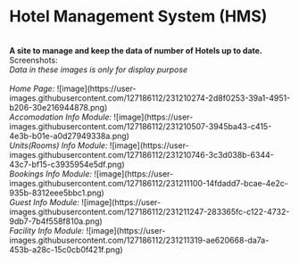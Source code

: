 # Hotel Management System (HMS)
<br>
<b>A site to manage and keep the data of number of Hotels up to date.</b><br>
Screenshots:<br>
<i>Data in these images is only for display purpose</i><br>
<br><i>Home Page:</i>
![image](https://user-images.githubusercontent.com/127186112/231210274-2d8f0253-39a1-4951-b206-30e216944878.png)
<br><i>Accomodation Info Module:</i>
![image](https://user-images.githubusercontent.com/127186112/231210507-3945ba43-c415-4e3b-b01e-a0d27949338a.png)
<br><i>Units(Rooms) Info Module:</i>
![image](https://user-images.githubusercontent.com/127186112/231210746-3c3d038b-6344-43c7-bf15-c3935954e5df.png)
<br><i>Bookings Info Module:</i>
![image](https://user-images.githubusercontent.com/127186112/231211100-14fdadd7-bcae-4e2c-935b-8312eee5bbc1.png)
<br><i>Guest Info Module:</i>
![image](https://user-images.githubusercontent.com/127186112/231211247-283365fc-c122-4732-9db7-7b4f558f810a.png)
<br><i>Facility Info Module:</i>
![image](https://user-images.githubusercontent.com/127186112/231211319-ae620668-da7a-453b-a28c-15c0cb0f421f.png)

